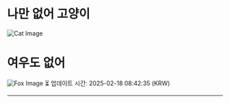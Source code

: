 
# 나만 없어 고양이

![Cat Image](https://cdn2.thecatapi.com/images/bvg.jpg)

# 여우도 없어
![Fox Image](https://randomfox.ca/images/90.jpg)
⏳ 업데이트 시간: 2025-02-18 08:42:35 (KRW)

---

